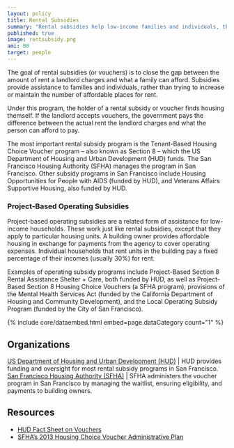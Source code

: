 ```yaml
---
layout: policy
title: Rental Subsidies
summary: "Rental subsidies help low-income families and individuals, the elderly, and the disabled afford housing in the private market..."
published: true
image: rentsubsidy.png
ami: 80
target: people
---
```


The goal of rental subsidies (or vouchers) is to close the gap between the amount of rent a landlord charges and what a family can afford. Subsidies provide assistance to families and individuals, rather than trying to increase or maintain the number of affordable places for rent.

Under this program, the holder of a rental subsidy or voucher finds housing themself. If the landlord accepts vouchers, the government pays the difference between the actual rent the landlord charges and what the person can afford to pay.

The most important rental subsidy program is the Tenant-Based Housing Choice Voucher program – also known as Section 8 – which the US Department of Housing and Urban Development (HUD) funds. The San Francisco Housing Authority (SFHA) manages the program in San Francisco. Other subsidy programs in San Francisco include Housing Opportunities for People with AIDS (funded by HUD), and Veterans Affairs Supportive Housing, also funded by HUD.

### Project-Based Operating Subsidies
Project-based operating subsidies are a related form of assistance for low-income households. These work just like rental subsidies, except that they apply to particular housing units. A building owner provides affordable housing in exchange for payments from the agency to cover operating expenses. Individual households that rent units in the building pay a fixed percentage of their incomes (usually 30%) for rent.

Examples of operating subsidy programs include Project-Based Section 8 Rental Assistance Shelter + Care, both funded by HUD, as well as Project-Based Section 8 Housing Choice Vouchers (a SFHA program), provisions of the Mental Health Services Act (funded by the California Department of Housing and Community Development), and the Local Operating Subsidy Program (funded by the City of San Francisco).

{% include core/dataembed.html embed=page.dataCategory count="1" %}

## Organizations
[US Department of Housing and Urban Development (HUD)](http://www.hud.gov) | HUD provides funding and oversight for most rental subsidy programs in San Francisco.
[San Francisco Housing Authority (SFHA)](http://www.sfha.org/) | SFHA administers the voucher program in San Francisco by managing the waitlist, ensuring eligibility, and payments to building owners.

## Resources
- [HUD Fact Sheet on Vouchers](http://portal.hud.gov/hudportal/HUD?src=/topics/housing_choice_voucher_program_section_8)
- [SFHA’s 2013 Housing Choice Voucher Administrative Plan](http://www.sfha.org/2013-Housing-Choice-Voucher-Administrative-Plan.html)